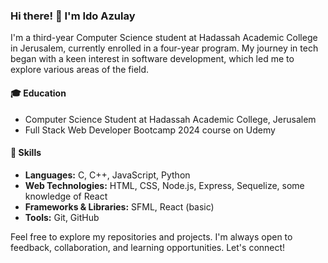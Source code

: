### Hi there! 👋 I'm Ido Azulay

I'm a third-year Computer Science student at Hadassah Academic College in Jerusalem, currently enrolled in a four-year program. My journey in tech began with a keen interest in software development, which led me to explore various areas of the field.

#### 🎓 Education
- Computer Science Student at Hadassah Academic College, Jerusalem
- Full Stack Web Developer Bootcamp 2024 course on Udemy

#### 🚀 Skills
- **Languages:** C, C++, JavaScript, Python
- **Web Technologies:** HTML, CSS, Node.js, Express, Sequelize, some knowledge of React
- **Frameworks & Libraries:** SFML, React (basic)
- **Tools:** Git, GitHub

<!-- #### 🌟 About Me
I'm passionate about technology and always seeking to learn and improve my skills. Whether it's exploring new frameworks or diving into complex algorithms and data structures, I enjoy the challenge and the continuous learning that comes with being in the tech field. -->

Feel free to explore my repositories and projects. I'm always open to feedback, collaboration, and learning opportunities. Let's connect!
